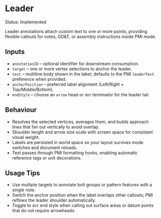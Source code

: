 # Leader

Status: Implemented

Leader annotations attach custom text to one or more points, providing flexible callouts for notes, GD&T, or assembly instructions inside PMI mode.

## Inputs
- `annotationID` – optional identifier for downstream consumption.
- `target` – one or more vertex selections to anchor the leader.
- `text` – multiline body shown in the label; defaults to the PMI `leaderText` preference when provided.
- `anchorPosition` – preferred label alignment (Left/Right × Top/Middle/Bottom).
- `endStyle` – choose an `arrow` head or `dot` terminator for the leader tail.

## Behaviour
- Resolves the selected vertices, averages them, and builds approach lines that fan out vertically to avoid overlap.
- Shoulder length and arrow size scale with screen space for consistent visual weight.
- Labels are persisted in world space so your layout survives mode switches and document reloads.
- Text passes through PMI formatting hooks, enabling automatic reference tags or unit decorations.

## Usage Tips
- Use multiple targets to annotate bolt groups or pattern features with a single note.
- Switch the anchor position when the label overlaps other callouts; PMI reflows the leader shoulder automatically.
- Toggle to `dot` end style when calling out surface areas or datum points that do not require arrowheads.
